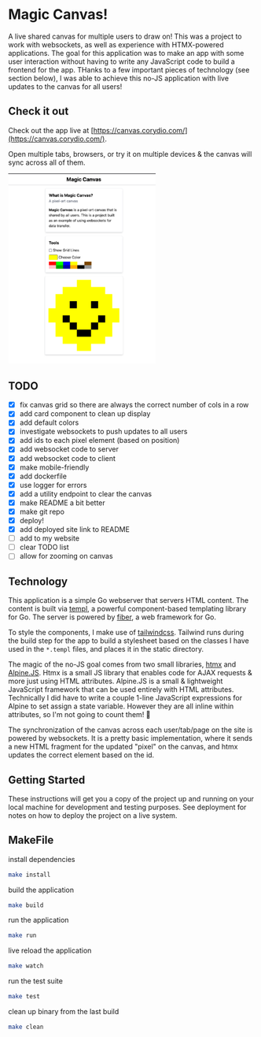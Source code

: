 # Magic Canvas!

A live shared canvas for multiple users to draw on! This was a project to work with websockets, as well as experience with HTMX-powered applications. The goal for this application was to make an app with some user interaction without having to write any JavaScript code to build a frontend for the app. THanks to a few important pieces of technology (see section below), I was able to achieve this no-JS application with live updates to the canvas for all users! 

## Check it out
Check out the app live at [https://canvas.corydio.com/](https://canvas.corydio.com/).

Open multiple tabs, browsers, or try it on multiple devices & the canvas will sync across all of them.

<img src="./doc/app.png" alt="app screenshot" width="300px">

## TODO
* [x] fix canvas grid so there are always the correct number of cols in a row
* [x] add card component to clean up display
* [x] add default colors
* [x] investigate websockets to push updates to all users
* [x] add ids to each pixel element (based on position)
* [x] add websocket code to server
* [x] add websocket code to client
* [x] make mobile-friendly
* [x] add dockerfile
* [x] use logger for errors
* [x] add a utility endpoint to clear the canvas
* [x] make README a bit better
* [x] make git repo
* [x] deploy!
* [x] add deployed site link to README
* [ ] add to my website
* [ ] clear TODO list
* [ ] allow for zooming on canvas

## Technology
This application is a simple Go webserver that servers HTML content. The content is built via [templ](https://templ.guide/), a powerful component-based templating library for Go. The server is powered by [fiber](https://docs.gofiber.io/), a web framework for Go. 

To style the components, I make use of [tailwindcss](https://tailwindcss.com/). Tailwind runs during the build step for the app to build a stylesheet based on the classes I have used in the `*.templ` files, and places it in the static directory. 

The magic of the no-JS goal comes from two small libraries, [htmx](https://htmx.org/) and [Alpine.JS](https://alpinejs.dev/). Htmx is a small JS library that enables code for AJAX requests & more just using HTML attributes. Alpine.JS is a small & lightweight JavaScript framework that can be used entirely with HTML attributes. Technically I did have to write a couple 1-line JavaScript expressions for Alpine to set assign a state variable. However they are all inline within attributes, so I'm not going to count them! 🙂

The synchronization of the canvas across each user/tab/page on the site is powered by websockets. It is a pretty basic implementation, where it sends a new HTML fragment for the updated "pixel" on the canvas, and htmx updates the correct element based on the id. 

## Getting Started

These instructions will get you a copy of the project up and running on your local machine for development and testing purposes. See deployment for notes on how to deploy the project on a live system.

## MakeFile

install dependencies
```bash
make install
```

build the application
```bash
make build
```

run the application
```bash
make run
```

live reload the application
```bash
make watch
```

run the test suite
```bash
make test
```

clean up binary from the last build
```bash
make clean
```
